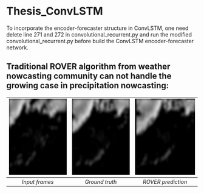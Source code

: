 # Thesis_ConvLSTM

To incorporate the encoder-forecaster structure in ConvLSTM, one need delete line 271 and 272 in convolutional_recurrent.py and run the modified convolutional_recurrent.py before build the ConvLSTM encoder-forecaster network.

## Traditional ROVER algorithm from weather nowcasting community can not handle the growing case in precipitation nowcasting:

| <img src="https://github.com/mingkuan94/Thesis_ConvLSTM/blob/master/Input_5_frames.gif" width="200" height="200" /> | <img src="https://github.com/mingkuan94/Thesis_ConvLSTM/blob/master/truth_15_frames.gif" width="200" height="200" /> | <img src="https://github.com/mingkuan94/Thesis_ConvLSTM/blob/master/rover_15_frames.gif" width="200" height="200" /> |  
|:--:|:--:|:--:| 
| *Input frames* | *Ground truth* | *ROVER prediction* |



